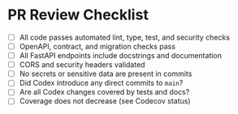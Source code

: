 # PR Review Checklist

- [ ] All code passes automated lint, type, test, and security checks
- [ ] OpenAPI, contract, and migration checks pass
- [ ] All FastAPI endpoints include docstrings and documentation
- [ ] CORS and security headers validated
- [ ] No secrets or sensitive data are present in commits
- [ ] Did Codex introduce any direct commits to `main`?
- [ ] Are all Codex changes covered by tests and docs?
- [ ] Coverage does not decrease (see Codecov status)
